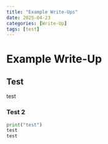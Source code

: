 ```yaml
---
title: "Example Write-Ups"
date: 2025-04-23
categories: [Write-Up]
tags: [test]
---
```


# Example Write-Up
## Test
test
### Test 2
```python
print("test")
test
test
```
